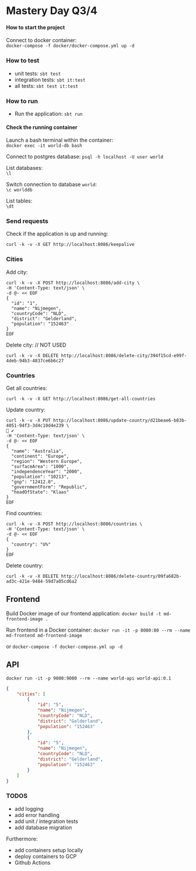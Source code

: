 # Mastery Day Q3/4

#### How to start the project
Connect to docker container:  
`docker-compose -f docker/docker-compose.yml up -d`

### How to test

- unit tests: `sbt test`
- integration tests: `sbt it:test`
- all tests: `sbt test it:test`

### How to run

- Run the application: `sbt run`

#### Check the running container
Launch a bash terminal within the container:  
`docker exec -it world-db bash`

Connect to postgres database:
`psql -h localhost -U user world`

List databases:  
`\l`

Switch connection to database `world`:  
`\c worlddb`

List tables:  
`\dt`

### Send requests

Check if the application is up and running:
```
curl -k -v -X GET http://localhost:8086/keepalive
```

### Cities
Add city:
```
curl -k -v -X POST http://localhost:8086/add-city \
-H 'Content-Type: text/json' \
-d @- << EOF
{
  "id": "1",
  "name": "Nijmegen",
  "countryCode": "NLD",
  "district": "Gelderland",
  "population": "152463"
}
EOF
```

Delete city: // NOT USED
```
curl -k -v -X DELETE http://localhost:8086/delete-city/394f15cd-e99f-4deb-94b3-4837ce6b6c27
```

### Countries
Get all countries:
```
curl -k -v -X GET http://localhost:8086/get-all-countries
```

Update country:
```
curl -k -v -X PUT http://localhost:8086/update-country/d21beae6-b83b-4051-94f3-3d4c10d4e239 \                                                                                                       ✔
-H 'Content-Type: text/json' \
-d @- << EOF
{
  "name": "Australia",
  "continent": "Europe",
  "region": "Western Europe",
  "surfaceArea": "1000",
  "independenceYear": "2000",
  "population": "10213",
  "gnp": "12412.0",
  "governmentForm": "Republic",
  "headOfState": "Klaas"
}
EOF
```



Find countries:
```
curl -k -v -X POST http://localhost:8086/countries \
-H 'Content-Type: text/json' \
-d @- << EOF
{
  "country": "U%"
}
EOF
```

Delete country:
```
curl -k -v -X DELETE http://localhost:8086/delete-country/09fa682b-ad3c-421e-9484-59d7a05cd6a2
```





## Frontend
Build Docker image of our frontend application:
`docker build -t md-frontend-image .`

Run frontend in a Docker container:
`docker run -it -p 8080:80 --rm --name md-frontend md-frontend-image`

or
`docker-compose -f docker-compose.yml up -d`

## API
`docker run -it -p 9000:9000 --rm --name world-api world-api:0.1`

```json
{
    "cities": [
        {
            "id": "5",
            "name": "Nijmegen",
            "countryCode": "NLD",
            "district": "Gelderland",
            "population": "152463"
        },
        {
            "id": "5",
            "name": "Nijmegen",
            "countryCode": "NLD",
            "district": "Gelderland",
            "population": "152463"
        }
    ]
}
```

### TODOS
- add logging
- add error handling
- add unit / integration tests
- add database migration

Furthermore: 
- add containers setup locally
- deploy containers to GCP
- Github Actions

